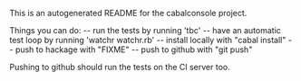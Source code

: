 This is an autogenerated README for the cabalconsole project.

Things you can do:
  -- run the tests by running 'tbc'
  -- have an automatic test loop by running 'watchr watchr.rb'
  -- install locally with "cabal install"
  -- push to hackage with "FIXME"
  -- push to github with "git push"

Pushing to github should run the tests on the CI server too.
